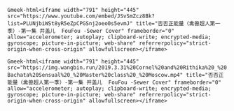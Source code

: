`Gmeek-html<iframe width="791" height="445" src="https://www.youtube.com/embed/JSvSmZcz8Bk?list=PLUNjbiWSt8yR5eZpCPGSnj2oeo0s5evmJ" title="否否正能量（禽兽超人第一季）-第一集 井盖儿  FouFou -Sewer Cover" frameborder="0" allow="accelerometer; autoplay; clipboard-write; encrypted-media; gyroscope; picture-in-picture; web-share" referrerpolicy="strict-origin-when-cross-origin" allowfullscreen></iframe>`

`Gmeek-html<iframe width="791" height="445" src="https://img.wangbin.run/2019.3.31%20Cornel%20and%20Rithika%20_%20Bachata%20Sensual%20_%20Master%20class%20_%20Moscow.mp4" title="否否正能量（禽兽超人第一季）-第一集 井盖儿  FouFou -Sewer Cover" frameborder="0" allow="accelerometer; autoplay; clipboard-write; encrypted-media; gyroscope; picture-in-picture; web-share" referrerpolicy="strict-origin-when-cross-origin" allowfullscreen></iframe>`
